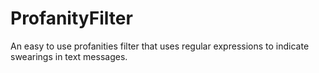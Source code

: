 # ProfanityFilter
 An easy to use profanities filter that uses regular expressions to indicate swearings in text messages.
